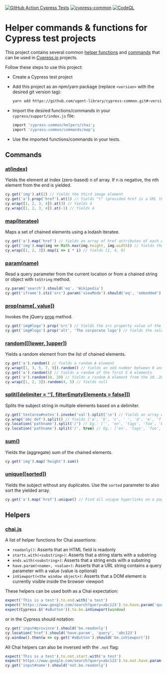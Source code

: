 [![GitHub Action Cypress Tests](https://github.com/ugent-library/cypress-common/actions/workflows/main.yml/badge.svg)](https://github.com/ugent-library/cypress-common/actions/workflows/main.yml)
[![cypress-common](https://img.shields.io/endpoint?url=https://dashboard.cypress.io/badge/simple/dkufj2&style=flat&logo=cypress)](https://dashboard.cypress.io/projects/dkufj2/runs)
[![CodeQL](https://github.com/ugent-library/cypress-common/workflows/CodeQL/badge.svg)](https://github.com/ugent-library/cypress-common/actions/workflows/codeql-analysis.yml)

# Helper commands & functions for Cypress test projects

This project contains several common [helper functions](helpers/) and [commands](commands/) that can be used in [Cypress.io](https://cypress.io) projects.

Follow these steps to use this project:

- Create a Cypress test project
- Add this project as an npm/yarn package (replace `<version>` with the desired git version tag):

  ```sh
  yarn add https://github.com/ugent-library/cypress-common.git#<version>
  ```

- Import the desired functions/commands in your `cypress/support/index.js` file:

  ```sh
  import 'cypress-common/helpers/chai';
  import 'cypress-common/commands/map';
  ```

- Use the imported functions/commands in your tests.

## Commands

### [at(index)](commands/at.js)

Yields the element at index (zero-based) n of array. If n is negative, the nth element from the end is yielded.

```js
cy.get('img').at(2) // Yields the third image element
cy.get('a').prop('href').at(1) // Yields "t" (provided href is a URL that starts with "http")
cy.wrap([1, 2, 3, 4]).at(3) // Yields 4
cy.wrap([1, 2, 3, 4]).at(-1) // Yields 4
```

### [map(iteratee)](commands/map.js)

Maps a set of chained elements using a lodash iteratee.

```js
cy.get('a').map('href') // Yields an array of href attributes of each A-tag
cy.get('img').map(img => Math.max(img.height, img.width)) // Yields the maximum side size for each IMG-tag
cy.wrap([1, 2, 3]).map(i => i * i) // Yields [1, 4, 9]
```

### [param(name)](commands/param.js)

Read a query parameter from the current location or from a chained string or object with `toString` method.

```js
cy.param('search').should('eq', 'Wikipedia')
cy.get('iframe').its('src').param('viewMode').should('eq', 'embedded')
```

### [prop(name[, value])](commands/prop.js)

Invokes the jQuery [prop](https://api.jquery.com/prop/) method.

```js
cy.get('img#logo').prop('src') // Yields the src property value of the selected IMG
cy.get('img#logo').prop('alt', 'The corporate logo') // Yields the selected IMG component
```

### [random([[lower, ]upper])](commands/random.js)

Yields a random element from the list of chained elements.

```js
cy.get('a').random() // Yields a random A element
cy.wrap([1, 3, 5, 7, 9]).random() // Yields an odd number between 0 and 10
cy.get('a').random(5) // Yields a random of the first 5 A elements
cy.get('a').random(10, 20) // Yields a random A element from the 10..20 range
cy.wrap([1, 2, 3]).random(4, 5) // Yields null
```

### [split([delimiter = ''[, filterEmptyElements = false]])](commands/split.js)

Splits the subject string in multiple elements based on a delimiter.

```js
cy.get('textarea#notes').invoke('val').split('\n') // Yields an array of lines of a selected TEXTAREA
cy.wrap('abc def').split() // Yields ['a', 'b', 'c', ' ', 'd', 'e', 'f']
cy.location('pathname').split('/') // Eg.: ['', 'en', 'tags', 'foo', 'bar', '']
cy.location('pathname').split('/', true) // Eg.: ['en', 'tags', 'foo', 'bar']
```

### [sum()](commands/sum.js)

Yields the (aggregate) sum of the chained elements.

```js
cy.get('img').map('height').sum()
```

### [unique([sorted])](commands/sorted.js)

Yields the subject without any duplicates. Use the `sorted` parameter to also sort the yielded array.

```js
cy.get('a').map('href').unique() // Find all unique hyperlinks on a page
```

## Helpers

### [chai.js](helpers/chai.js)

A list of helper functions for Chai assertions:

- `readonly()`: Asserts that an HTML field is readonly
- `starts.with(<substring>)`: Asserts that a string starts with a substring
- `ends.with(<substring>)`: Asserts that a string ends with a substring
- `have.param(<name>, <value>)`: Asserts that a URL string contains a query parameter with a value (value is optional)
- `inViewport(<the window object>)`: Asserts that a DOM element is currently visible inside the browser viewport

These helpers can be used both as a Chai expectation:

```js
expect('This is a test').to.end.with('a test')
expect('https://www.google.com/search?query=abc123').to.have.param('query', 'abc123')
expect(Cypress.$('#aButton')).to.be.inViewport(window)
```

or in the Cypress should notation:

```js
cy.get('input#province').should('be.readonly')
cy.location('href').should('have.param', 'query', 'abc123')
cy.window().then(w => cy.get('#aButton').should('be.inViewport'))
```

All Chai helpers can also be inversed with the `.not` flag:

```js
expect('This is a test').to.not.start.with('a test')
expect('https://www.google.com/search?query=abc123').to.not.have.param('source')
cy.get('input#name').should('not.be.readonly')
```
